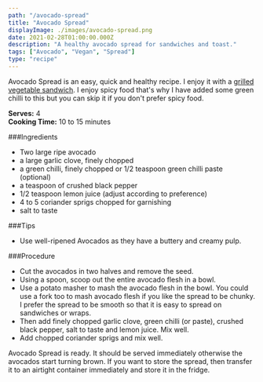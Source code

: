 ```yaml
---
path: "/avocado-spread"
title: "Avocado Spread"
displayImage: ./images/avocado-spread.png
date: 2021-02-28T01:00:00.000Z
description: "A healthy avocado spread for sandwiches and toast."
tags: ["Avocado", "Vegan", "Spread"]
type: "recipe"
---
```


Avocado Spread is an easy, quick and healthy recipe. I enjoy it with a <a href="avocado-spread" class="link"> grilled vegetable sandwich</a>. I enjoy spicy food that's why I have added some green chilli to this but you can skip it if you don't prefer spicy food.

**Serves:** 4\
**Cooking Time:**  10 to 15 minutes


###Ingredients
- Two large ripe avocado
- a large garlic clove, finely chopped
- a green chilli, finely chopped or 1/2 teaspoon green chilli paste (optional)
- a teaspoon of crushed black pepper
- 1/2 teaspoon lemon juice (adjust according to preference)
- 4 to 5 coriander sprigs chopped for garnishing
- salt to taste

###Tips
- Use well-ripened Avocados as they have a buttery and creamy pulp. 

###Procedure
- Cut the avocados in two halves and remove the seed.
- Using a spoon, scoop out the entire avocado flesh in a bowl.
- Use a potato masher to mash the avocado flesh in the bowl. You could use a fork too to mash avocado flesh if you like the spread to be chunky. I prefer the spread to be smooth so that it is easy to spread on sandwiches or wraps. 
- Then add finely chopped garlic clove, green chilli (or paste), crushed black pepper, salt to taste and lemon juice. Mix well. 
- Add chopped coriander sprigs and mix well. 

Avocado Spread is ready. It should be served immediately otherwise the avocados start turning brown. If you want to store the spread, then transfer it to an airtight container immediately and store it in the fridge.